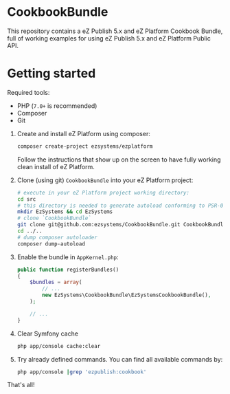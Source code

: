 CookbookBundle
==============

This repository contains a eZ Publish 5.x and eZ Platform Cookbook Bundle, full of working examples for using eZ Publish 5.x and eZ Platform Public API.

# Getting started

Required tools:

- PHP (`7.0+` is recommended)
- Composer
- Git

1. Create and install eZ Platform using composer:

    ```bash
    composer create-project ezsystems/ezplatform
    ```

    Follow the instructions that show up on the screen to have fully working clean install of eZ Platform.

2. Clone (using git) `CookbookBundle` into your eZ Platform project:

    ```bash
    # execute in your eZ Platform project working directory:
    cd src
    # this directory is needed to generate autoload conforming to PSR-0
    mkdir EzSystems && cd EzSystems
    # clone `CookbookBundle`
    git clone git@github.com:ezsystems/CookbookBundle.git CookbookBundle
    cd ../..
    # dump composer autoloader
    composer dump-autoload
    ```

3. Enable the bundle in `AppKernel.php`:

    ```php
    public function registerBundles()
    {
        $bundles = array(
            // ...
            new EzSystems\CookbookBundle\EzSystemsCookbookBundle(),
        );

        // ...
    }
    ```

4. Clear Symfony cache

    ```bash
    php app/console cache:clear
    ```

5. Try already defined commands. You can find all available commands by:

   ```bash
   php app/console |grep 'ezpublish:cookbook'
   ```

That's all!
